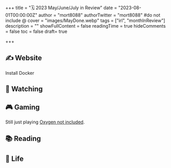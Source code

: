 +++
title = "🗓️ 2023 May/June/July in Review"
date = "2023-08-01T00:00:00Z"
author = "mort8088"
authorTwitter = "mort8088" #do not include @
cover = "images/MayDone.webp"
tags = ["irl", "monthInReview"]
description = ""
showFullContent = false
readingTime = true
hideComments = false
toc = false
draft= true

+++

## ✍️ Website

Install Docker

## 🍿 Watching

## 🎮 Gaming

Still just playing  [Oxygen not included](https://www.klei.com/games/oxygen-not-included).

## 📚 Reading

## 🍄 Life
